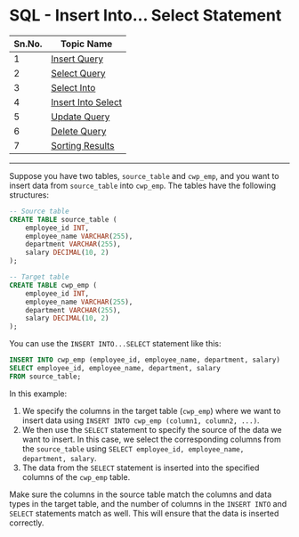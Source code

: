 # SQL - Insert Into... Select Statement

| Sn.No. | Topic Name             |
|--------|------------------------|
| 1      | [Insert Query](InsertQuery.md)          |
| 2      | [Select Query](SelectQuery.md)          |
| 3      | [Select Into](SelectInto.md)            |
| 4      | [Insert Into Select](InsertIntoSelect.md)|
| 5      | [Update Query](UpdateQuery.md)          |
| 6      | [Delete Query](DeleteQuery.md)          |
| 7      | [Sorting Results](SortingResults.md)    |

--------


Suppose you have two tables, `source_table` and `cwp_emp`, and you want to insert data from `source_table` into `cwp_emp`. The tables have the following structures:

```sql
-- Source table
CREATE TABLE source_table (
    employee_id INT,
    employee_name VARCHAR(255),
    department VARCHAR(255),
    salary DECIMAL(10, 2)
);

-- Target table
CREATE TABLE cwp_emp (
    employee_id INT,
    employee_name VARCHAR(255),
    department VARCHAR(255),
    salary DECIMAL(10, 2)
);
```

You can use the `INSERT INTO...SELECT` statement like this:

```sql
INSERT INTO cwp_emp (employee_id, employee_name, department, salary)
SELECT employee_id, employee_name, department, salary
FROM source_table;
```

In this example:

1. We specify the columns in the target table (`cwp_emp`) where we want to insert data using `INSERT INTO cwp_emp (column1, column2, ...)`.
2. We then use the `SELECT` statement to specify the source of the data we want to insert. In this case, we select the corresponding columns from the `source_table` using `SELECT employee_id, employee_name, department, salary`.
3. The data from the `SELECT` statement is inserted into the specified columns of the `cwp_emp` table.

Make sure the columns in the source table match the columns and data types in the target table, and the number of columns in the `INSERT INTO` and `SELECT` statements match as well. This will ensure that the data is inserted correctly.

